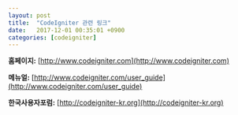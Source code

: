 ```yaml
---
layout: post
title:  "CodeIgniter 관련 링크"
date:   2017-12-01 00:35:01 +0900
categories: [codeigniter]
---
```


**홈페이지:** [http://www.codeigniter.com](http://www.codeigniter.com)

**메뉴얼:** [http://www.codeigniter.com/user_guide](http://www.codeigniter.com/user_guide)

**한국사용자포럼:** [http://codeigniter-kr.org](http://codeigniter-kr.org)
